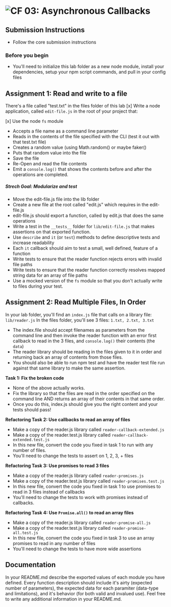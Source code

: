 ![CF](http://i.imgur.com/7v5ASc8.png) 03: Asynchronous Callbacks
===

## Submission Instructions
* Follow the core submission instructions

### Before you begin
* You'll need to initialize this lab folder as a new node module, install your dependencies, setup your npm script commands, and pull in your config files

## Assignment 1: Read and write to a file
There's a file called "test.txt" in the files folder of this lab
[x] Write a node application, called `edit-file.js` in the root of your project that:

  [x] Use the node `fs` module
  * Accepts a file name as a command line parameter
  * Reads in the contents of the file specified with the CLI (test it out with that test.txt file)
  * Creates a random value (using Math.random() or maybe faker()
  * Puts that random value into the file
  * Save the file
  * Re-Open and read the file contents
  * Emit a `console.log()` that shows the contents before and after the operations are completed.

##### Strech Goal: Modularize and test
* Move the edit-file.js file into the lib folder
* Create a new file at the root called "edit.js" which requires in the edit-file.js
* edit-file.js should export a function, called by edit.js that does the same operations
* Write a test in the  `__tests__` folder for `lib/edit-file.js` that makes assertions on that exported function.
* Use `describe` and `it` (or `test`) methods to define descriptive tests and increase readability
* Each `it` callback should aim to test a small, well defined, feature of a function
* Write tests to ensure that the reader function rejects errors with invalid file paths
* Write tests to ensure that the reader function correctly resolves mapped string data for an array of file paths
* Use a mocked version of the `fs` module so that you don't actually write to files during your test.

## Assignment 2: Read Multiple Files, In Order
In your lab folder, you'll find an `index.js` file that calls on a library file: `lib/reader.js`
In the files folder, you'll see 3 files: `1.txt, 2.txt, 3.txt`
* The index.file should accept filenames as parameters from the command line and then invoke the reader function with an error first callback to read in the 3 files, and `console.log()` their contents (the `data`)
* The reader library should be reading in the files given to it in order and returning back an array of contents from those files.
* You should also be able to run npm test and have the reader test file run against that same library to make the same assertion.

**Task 1: Fix the broken code**
* None of the above actually works.
* Fix the library so that the files are read in the order specified on the command line AND returns an array of their contents in that same order.
* Once you do this, index.js should give you the right content and your tests should pass!

**Refactoring Task 2: Use callbacks to read an array of files**
* Make a copy of the reader.js library called `reader-callback-extended.js`
* Make a copy of the reader.test.js library called `reader-callback-extended.test.js`
* In this new file, convert the code you fixed in task 1 to run with any number of files.
* You'll need to change the tests to assert on 1, 2, 3, + files


**Refactoring Task 3: Use promises to read 3 files**
* Make a copy of the reader.js library called `reader-promises.js`
* Make a copy of the reader.test.js library called `reader-promises.test.js`
* In this new file, convert the code you fixed in task 1 to use promises to read in 3 files instead of callbacks
* You'll need to change the tests to work with promises instead of callbacks.


**Refactoring Task 4: Use `Promise.all()` to read an array files**
* Make a copy of the reader.js library called `reader-promise-all.js`
* Make a copy of the reader.test.js library called `reader-promise-all.test.js`
* In this new file, convert the code you fixed in task 3 to use an array promises to read in any number of files
* You'll need to change the tests to have more wide assertions


##  Documentation
In your README.md describe the exported values of each module you have defined. Every function description should include it's airty (expected number of parameters), the expected data for each paramiter (data-type and limitations), and it's behavior (for both valid and invalued use). Feel free to write any additional information in your README.md.
